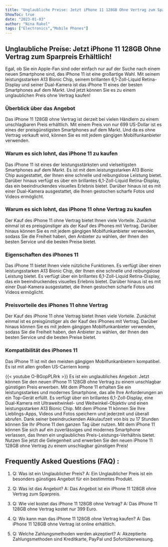 ```yaml
---
title: "Unglaubliche Preise: Jetzt iPhone 11 128GB Ohne Vertrag zum Sparpreis Erhältlich!"
ShowToc: true 
date: "2023-01-03"
author: "Nina Rakel" 
tags: ["Electronics","Mobile Phones"]
---
```

## Unglaubliche Preise: Jetzt iPhone 11 128GB Ohne Vertrag zum Sparpreis Erhältlich!

Egal, ob Sie ein Apple-Fan sind oder einfach nur auf der Suche nach einem neuen Smartphone sind, das iPhone 11 ist eine großartige Wahl. Mit seinem leistungsstarken A13 Bionic Chip, seinem brillanten 6,1-Zoll-Liquid Retina-Display und seiner Dual-Kamera ist das iPhone 11 eines der besten Smartphones auf dem Markt. Und jetzt können Sie es zu einem unglaublichen Preis ohne Vertrag kaufen!

### Überblick über das Angebot

Das iPhone 11 128GB ohne Vertrag ist derzeit bei vielen Händlern zu einem unschlagbaren Preis erhältlich. Mit einem Preis von nur 699 US-Dollar ist es eines der preisgünstigsten Smartphones auf dem Markt. Und da es ohne Vertrag verkauft wird, können Sie es mit jedem gängigen Mobilfunkanbieter verwenden.

### Warum es sich lohnt, das iPhone 11 zu kaufen

Das iPhone 11 ist eines der leistungsstärksten und vielseitigsten Smartphones auf dem Markt. Es ist mit dem leistungsstarken A13 Bionic Chip ausgestattet, der Ihnen eine schnelle und reibungslose Leistung bietet. Darüber hinaus verfügt es über ein brillantes 6,1-Zoll-Liquid Retina-Display, das ein beeindruckendes visuelles Erlebnis bietet. Darüber hinaus ist es mit einer Dual-Kamera ausgestattet, die Ihnen gestochen scharfe Fotos und Videos ermöglicht.

### Warum es sich lohnt, das iPhone 11 ohne Vertrag zu kaufen

Der Kauf des iPhone 11 ohne Vertrag bietet Ihnen viele Vorteile. Zunächst einmal ist es preisgünstiger als der Kauf des iPhones mit Vertrag. Darüber hinaus können Sie es mit jedem gängigen Mobilfunkanbieter verwenden, sodass Sie die Freiheit haben, den Anbieter zu wählen, der Ihnen den besten Service und die besten Preise bietet.

### Eigenschaften des iPhones 11

Das iPhone 11 bietet Ihnen viele nützliche Funktionen. Es verfügt über einen leistungsstarken A13 Bionic Chip, der Ihnen eine schnelle und reibungslose Leistung bietet. Es verfügt über ein brillantes 6,1-Zoll-Liquid Retina-Display, das ein beeindruckendes visuelles Erlebnis bietet. Darüber hinaus ist es mit einer Dual-Kamera ausgestattet, die Ihnen gestochen scharfe Fotos und Videos ermöglicht.

### Preisvorteile des iPhones 11 ohne Vertrag

Der Kauf des iPhone 11 ohne Vertrag bietet Ihnen viele Vorteile. Zunächst einmal ist es preisgünstiger als der Kauf des iPhones mit Vertrag. Darüber hinaus können Sie es mit jedem gängigen Mobilfunkanbieter verwenden, sodass Sie die Freiheit haben, den Anbieter zu wählen, der Ihnen den besten Service und die besten Preise bietet.

### Kompatibilität des iPhones 11

Das iPhone 11 ist mit den meisten gängigen Mobilfunkanbietern kompatibel. Es ist mit allen großen US-Carriern komp

{{< youtube O-BGopPLRrk >}} 
Es ist ein unglaubliches Angebot: Jetzt können Sie den neuen iPhone 11 128GB ohne Vertrag zu einem unschlagbar günstigen Preis erwerben. Mit dem iPhone 11 erhalten Sie ein leistungsstarkes und modernes Smartphone, das alle Ihre Anforderungen an ein Top-Gerät erfüllt. Es verfügt über ein brillantes 6,1-Zoll-Display, eine Dual-Kamera mit Ultraweitwinkel- und Weitwinkel-Objektiv und einen leistungsstarken A13 Bionic Chip. Mit dem iPhone 11 können Sie Ihre Lieblings-Apps, Videos und Fotos speichern und jederzeit und überall abrufen. Dank seiner beeindruckenden Akkulaufzeit von bis zu 17 Stunden können Sie Ihr iPhone 11 den ganzen Tag über nutzen. Mit dem iPhone 11 können Sie sich auf ein zuverlässiges und modernes Smartphone verlassen, das Ihnen ein unglaubliches Preis-Leistungs-Verhältnis bietet. Nutzen Sie jetzt die Gelegenheit und erwerben Sie den neuen iPhone 11 128GB ohne Vertrag zu einem unschlagbar günstigen Preis!

## Frequently Asked Questions (FAQ) :
1. Q: Was ist ein Unglaublicher Preis? 
A: Ein Unglaublicher Preis ist ein besonders günstiges Angebot für ein bestimmtes Produkt.

2. Q: Was ist das Angebot? 
A: Das Angebot ist ein iPhone 11 128GB ohne Vertrag zum Sparpreis.

3. Q: Wie viel kostet das iPhone 11 128GB ohne Vertrag?
A: Das iPhone 11 128GB ohne Vertrag kostet nur 399 Euro.

4. Q: Wo kann man das iPhone 11 128GB ohne Vertrag kaufen?
A: Das iPhone 11 128GB ohne Vertrag ist online erhältlich.

5. Q: Welche Zahlungsmethoden werden akzeptiert?
A: Akzeptierte Zahlungsmethoden sind Kreditkarte, PayPal und Sofortüberweisung.


